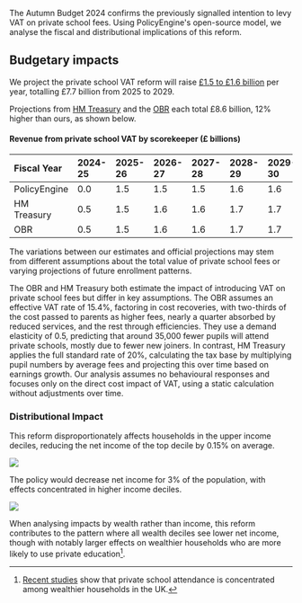 The Autumn Budget 2024 confirms the previously signalled intention to levy VAT on private school fees. Using PolicyEngine's open-source model, we analyse the fiscal and distributional implications of this reform.

## Budgetary impacts

We project the private school VAT reform will raise [£1.5 to £1.6 billion](https://policyengine.org/uk/policy?focus=policyOutput.inequalityImpact&reform=60649&region=uk&timePeriod=2025&baseline=1) per year, totalling £7.7 billion from 2025 to 2029\.

Projections from [HM Treasury](https://assets.publishing.service.gov.uk/media/6721d2c54da1c0d41942a8d2/Policy_Costing_Document_-_Autumn_Budget_2024.pdf#page=34) and the [OBR](https://obr.uk/docs/dlm_uploads/OBR_Economic_and_fiscal_outlook_Oct_2024.pdf#page=66) each total £8.6 billion, 12% higher than ours, as shown below.

#### Revenue from private school VAT by scorekeeper (£ billions)

| Fiscal Year  | 2024-25 | 2025-26 | 2026-27 | 2027-28 | 2028-29 | 2029-30 | Total |
| :----------- | :------ | :------ | :------ | :------ | :------ | :------ | :---- |
| PolicyEngine | 0.0     | 1.5     | 1.5     | 1.5     | 1.6     | 1.6     | 7.7   |
| HM Treasury  | 0.5     | 1.5     | 1.6     | 1.6     | 1.7     | 1.7     | 8.6   |
| OBR          | 0.5     | 1.5     | 1.6     | 1.6     | 1.7     | 1.7     | 8.6   |

The variations between our estimates and official projections may stem from different assumptions about the total value of private school fees or varying projections of future enrollment patterns.

The OBR and HM Treasury both estimate the impact of introducing VAT on private school fees but differ in key assumptions. The OBR assumes an effective VAT rate of 15.4%, factoring in cost recoveries, with two-thirds of the cost passed to parents as higher fees, nearly a quarter absorbed by reduced services, and the rest through efficiencies. They use a demand elasticity of 0.5, predicting that around 35,000 fewer pupils will attend private schools, mostly due to fewer new joiners. In contrast, HM Treasury applies the full standard rate of 20%, calculating the tax base by multiplying pupil numbers by average fees and projecting this over time based on earnings growth. Our analysis assumes no behavioural responses and focuses only on the direct cost impact of VAT, using a static calculation without adjustments over time.

### Distributional Impact

This reform disproportionately affects households in the upper income deciles, reducing the net income of the top decile by 0.15% on average.

![](/images/posts/school_vat/income.png)

The policy would decrease net income for 3% of the population, with effects concentrated in higher income deciles.

![](/images/posts/school_vat/winner-loser.png)

When analysing impacts by wealth rather than income, this reform contributes to the pattern where all wealth deciles see lower net income, though with notably larger effects on wealthier households who are more likely to use private education[^1].

[^1]: [Recent studies](https://francisgreenspersonalwebpage.com/2021/02/11/income-housing-and-private-school-access-in-britain/) show that private school attendance is concentrated among wealthier households in the UK.
